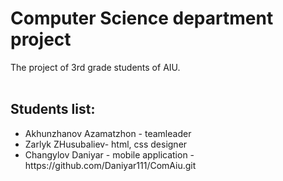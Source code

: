 # Computer Science department project 
The project of 3rd grade students of AIU.<br><br> 
<h2>Students list:</h2> 
<ul>
  <li>Akhunzhanov Azamatzhon - teamleader</li> 
  <li>Zarlyk ZHusubaliev- html, css designer</li> 
  <li>Changylov Daniyar - mobile application - https://github.com/Daniyar111/ComAiu.git</li> 
</ul>
